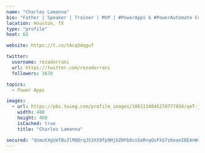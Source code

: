 ```yaml
---
name: "Charles Lamanna"
bio: "Father | Speaker | Trainer | MVP | #PowerApps & #PowerAutomate Community Super User | YouTuber Right-pointing triangle http://youtube.com/c/rezadorrani | Learn - Share - Clockwise rightwards and leftwards open circle arrows"
location: Houston, TX
type: "profile"
heat: 65

website: https://t.co/tAcqSdqguf

twitter:
  username: rezadorrani
  url: https://twitter.com/rezadorrani
  followers: 3678

topics:
  - Power Apps

images:
  - url: https://pbs.twimg.com/profile_images/1063114045270777856/qeT-jpWr_400x400.jpg
    width: 400
    height: 400
    isCached: true
    title: "Charles Lamanna"

secured: "UnmutXgUeTBu3lMODrqJ53XX9fp9HjbZWYb8coSeR+qQsFkS7z6eanIDEAnW43SasA8RRHS+J9jriywATHeqB5ZHpylXpffSS9sEpocfijemZ5gXHhZXnDhfjmqpatgKyWk5+xTYZnvkcGlymt3ikLbiAh5eJIsIPs7Gudw6bCjnJXLuusFL00Jjf+tOQtty4gl8YGkT2Y1GSZM+epmMlST7vFpeaUjPMd60w/5Lz0aMIBRIUQloXa8+qopajJ0C0w9qyKRbV5BxD6qdYVLyR3D1lz7rboDj09VHBte4LFMefQuI8MloOZHUIN5+rPy/GmCxQtNxs9bFf4xnTcWFwfPakZLtiVsUA8wHA9DyOzg441XKgpPu5yJHQ5pITgwrkyNlWkfqsuGhQFUoJN116oZZpA2vsEDDZ7BNhcF64mY=;g/IAC3oCh6Mby/c4x8HZDw=="
---
```


